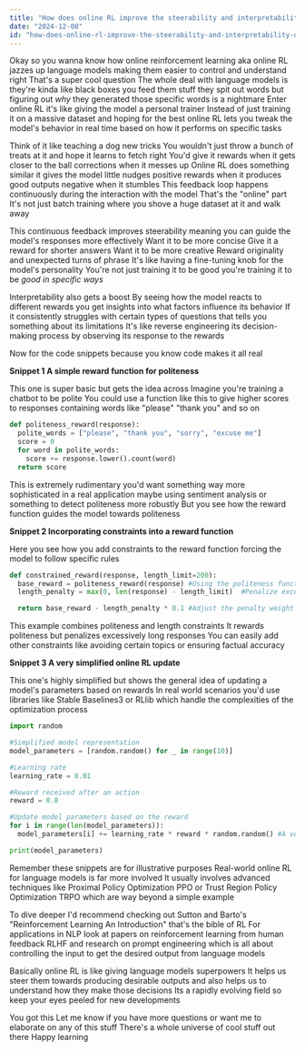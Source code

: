 ```yaml
---
title: "How does online RL improve the steerability and interpretability of language models?"
date: "2024-12-08"
id: "how-does-online-rl-improve-the-steerability-and-interpretability-of-language-models"
---
```


Okay so you wanna know how online reinforcement learning aka online RL jazzes up language models making them easier to control and understand right  That's a super cool question  The whole deal with language models is they're kinda like black boxes you feed them stuff they spit out words but figuring out *why* they generated those specific words is a nightmare  Enter online RL it's like giving the model a personal trainer  Instead of just training it on a massive dataset and hoping for the best online RL lets you tweak the model's behavior in real time based on how it performs on specific tasks

Think of it like teaching a dog new tricks  You wouldn't just throw a bunch of treats at it and hope it learns to fetch right You'd give it rewards when it gets closer to the ball corrections when it messes up  Online RL does something similar it gives the model little nudges  positive rewards when it produces good outputs negative when it stumbles  This feedback loop happens continuously during the interaction with the model  That's the "online" part  It's not just batch training where you shove a huge dataset at it and walk away

This continuous feedback improves steerability meaning you can guide the model's responses more effectively  Want it to be more concise  Give it a reward for shorter answers  Want it to be more creative  Reward originality and unexpected turns of phrase  It's like having a fine-tuning knob for the model's personality  You're not just training it to be good you're training it to be *good in specific ways*


Interpretability also gets a boost  By seeing how the model reacts to different rewards you get insights into what factors influence its behavior  If it consistently struggles with certain types of questions that tells you something about its limitations  It's like reverse engineering its decision-making process by observing its response to the rewards


Now for the code snippets because you know  code makes it all real


**Snippet 1 A simple reward function for politeness**

This one is super basic but gets the idea across  Imagine you're training a chatbot to be polite  You could use a function like this to give higher scores to responses containing words like "please" "thank you" and so on

```python
def politeness_reward(response):
  polite_words = ["please", "thank you", "sorry", "excuse me"]
  score = 0
  for word in polite_words:
    score += response.lower().count(word)
  return score

```

This is extremely rudimentary you'd want something way more sophisticated in a real application maybe using sentiment analysis or something to detect politeness more robustly  But you see how the reward function guides the model towards politeness


**Snippet 2 Incorporating constraints into a reward function**

Here you see how you add constraints to the reward function forcing the model to follow specific rules

```python
def constrained_reward(response, length_limit=200):
  base_reward = politeness_reward(response) #Using the politeness function from before
  length_penalty = max(0, len(response) - length_limit)  #Penalize exceeding length

  return base_reward - length_penalty * 0.1 #Adjust the penalty weight as needed

```

This example combines politeness and length constraints  It rewards politeness but penalizes excessively long responses  You can easily add other constraints  like avoiding certain topics or ensuring factual accuracy

**Snippet 3  A very simplified online RL update**

This one's highly simplified but shows the general idea of updating a model's parameters based on rewards  In real world scenarios you'd use libraries like Stable Baselines3 or RLlib which handle the complexities of the optimization process

```python
import random

#Simplified model representation
model_parameters = [random.random() for _ in range(10)]

#Learning rate
learning_rate = 0.01

#Reward received after an action
reward = 0.8

#Update model parameters based on the reward
for i in range(len(model_parameters)):
  model_parameters[i] += learning_rate * reward * random.random() #A very basic update

print(model_parameters)

```

Remember these snippets are for illustrative purposes  Real-world online RL for language models is far more involved  It usually involves advanced techniques like Proximal Policy Optimization PPO or Trust Region Policy Optimization TRPO  which are way beyond a simple example


To dive deeper  I'd recommend checking out Sutton and Barto's "Reinforcement Learning An Introduction" that's the bible of RL  For applications in NLP  look at papers on reinforcement learning from human feedback RLHF  and research on prompt engineering which is all about controlling the input to get the desired output from language models

Basically online RL is like giving language models superpowers  It helps us steer them towards producing desirable outputs and also helps us to understand how they make those decisions  Its a rapidly evolving field so keep your eyes peeled for new developments


You got this  Let me know if you have more questions or want me to elaborate on any of this stuff  There's a whole universe of cool stuff out there  Happy learning
